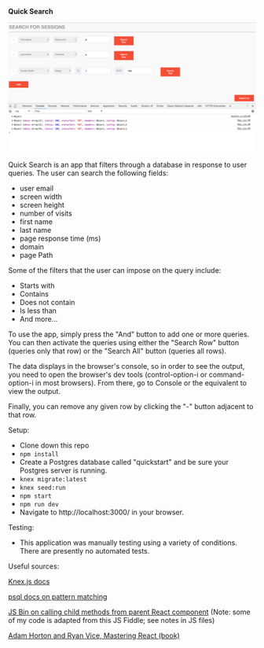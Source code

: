 **Quick Search**

![Screenshot](public/quicksearch.png)

Quick Search is an app that filters through a database in response to user queries. The user can search the following fields:

* user email
* screen width
* screen height
* number of visits
* first name
* last name
* page response time (ms)
* domain
* page Path

Some of the filters that the user can impose on the query include:

* Starts with
* Contains
* Does not contain
* Is less than
* And more...

To use the app, simply press the "And" button to add one or more queries. You can then activate the queries using either the "Search Row" button (queries only that row) or the "Search All" button (queries all rows).

The data displays in the browser's console, so in order to see the output, you need to open the browser's dev tools (control-option-i or command-option-i in most browsers). From there, go to Console or the equivalent to view the output.

Finally, you can remove any given row by clicking the "-" button adjacent to that row.

Setup:

* Clone down this repo
* `npm install`
* Create a Postgres database called "quickstart" and be sure your Postgres server is running.
* `knex migrate:latest`
* `knex seed:run`
* `npm start`
* `npm run dev`
* Navigate to http://localhost:3000/ in your browser.

Testing:

* This application was manually testing using a variety of conditions. There are presently no automated tests.

Useful sources:

[Knex.js docs](http://knexjs.org/#Builder-where)

[psql docs on pattern matching](https://www.postgresql.org/docs/9.5/static/functions-matching.html)

[JS Bin on calling child methods from parent React component](https://jsbin.com/wahuzo/edit?html,js,console,output)
(Note: some of my code is adapted from this JS Fiddle; see notes in JS files)

[Adam Horton and Ryan Vice, Mastering React (book)](https://books.google.com/books?id=47FKDAAAQBAJ&pg=PA217&lpg=PA217&dq=react+interpolate+this.refs&source=bl&ots=ttrhDeQbf_&sig=KgBFxjaxnjktW_4-5gqslXb69yU&hl=en&sa=X&ved=0ahUKEwiS96vdzt7SAhWDrJQKHTMiCvwQ6AEIQTAG#v=onepage&q=react%20interpolate%20this.refs&f=false)

